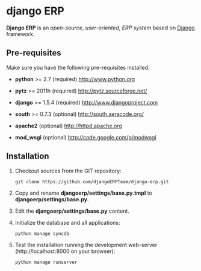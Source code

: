 django ERP
==========

**Django ERP** is an _open-source_, _user-oriented_, *ERP system* based on [Django](http://www.djangoproject.com) framework.

Pre-requisites
--------------

Make sure you have the following pre-requisites installed:

 * **python** >= 2.7 (required)
   http://www.python.org

 * **pytz** >= 2011h (required)
   http://pytz.sourceforge.net/

 * **django** >= 1.5.4 (required)
   http://www.djangoproject.com

 * **south** >= 0.7.3 (optional)
   http://south.aeracode.org/

 * **apache2** (optional)
   http://httpd.apache.org

 * **mod_wsgi** (optional)
   http://code.google.com/p/modwsgi

Installation
------------

1. Checkout sources from the GIT repository:

    `git clone https://github.com/djangoERPTeam/django-erp.git`

2. Copy and rename **djangoerp/settings/base.py.tmpl** to  **djangoerp/settings/base.py**.
 
3. Edit the **djangoerp/settings/base.py** content.

4. Initialize the database and all applications:

    `python manage syncdb`

5. Test the installation running the development web-server (http://localhost:8000 on your browser):

    `python manage runserver`

